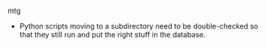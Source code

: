 mtg

* Python scripts moving to a subdirectory need to be double-checked so that they still run and put the right stuff in the database.
